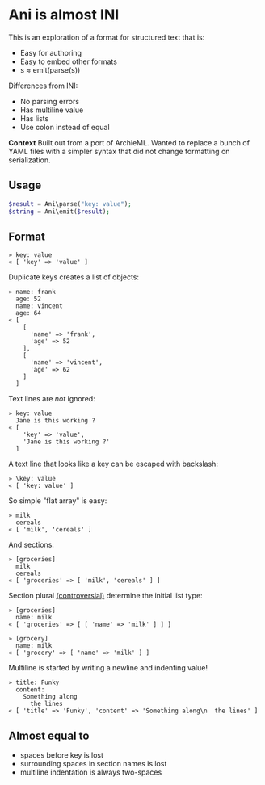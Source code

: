 
# Ani is almost INI

This is an exploration of a format for structured text that is:

- Easy for authoring
- Easy to embed other formats
- s ≈ emit(parse(s))

Differences from INI:
- No parsing errors
- Has multiline value
- Has lists
- Use colon instead of equal

**Context** Built out from a port of ArchieML.
Wanted to replace a bunch of YAML files with a simpler syntax
that did not change formatting on serialization.

## Usage

```php
$result = Ani\parse("key: value");
$string = Ani\emit($result);
```

## Format

    » key: value
    « [ 'key' => 'value' ]

Duplicate keys creates a list of objects:

    » name: frank
      age: 52
      name: vincent
      age: 64
    « [
        [
          'name' => 'frank',
          'age' => 52
        ],
        [
          'name' => 'vincent',
          'age' => 62
        ]
      ]

Text lines are *not* ignored:

    » key: value
      Jane is this working ?
    « [
        'key' => 'value',
        'Jane is this working ?'
      ]

A text line that looks like a key can be escaped with backslash:

    » \key: value
    « [ 'key: value' ]

So simple "flat array" is easy:

    » milk
      cereals
    « [ 'milk', 'cereals' ]

And sections:

    » [groceries]
      milk
      cereals
    « [ 'groceries' => [ 'milk', 'cereals' ] ]

Section plural <ins>(controversial)</ins> determine the initial list type:

    » [groceries]
      name: milk
    « [ 'groceries' => [ [ 'name' => 'milk' ] ] ]

    » [grocery]
      name: milk
    « [ 'grocery' => [ 'name' => 'milk' ] ]

Multiline is started by writing a newline and indenting value!

    » title: Funky
      content:
        Something along
          the lines
    « [ 'title' => 'Funky', 'content' => 'Something along\n  the lines' ]


## Almost equal to

- spaces before key is lost
- surrounding spaces in section names is lost
- multiline indentation is always two-spaces
